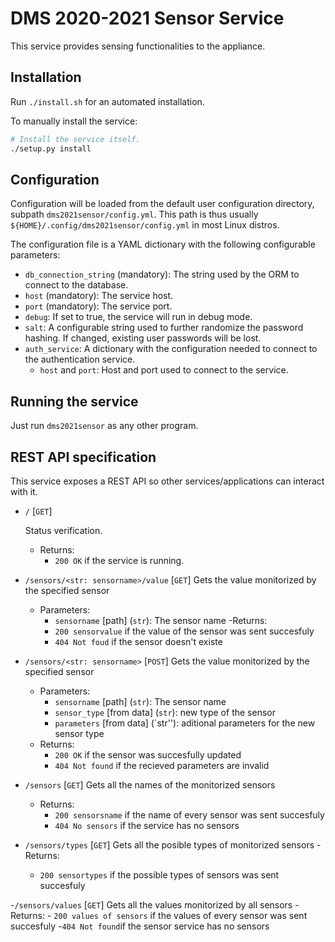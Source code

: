 # DMS 2020-2021 Sensor Service

This service provides sensing functionalities to the appliance.

## Installation

Run `./install.sh` for an automated installation.

To manually install the service:

```bash
# Install the service itself.
./setup.py install
```

## Configuration

Configuration will be loaded from the default user configuration directory, subpath `dms2021sensor/config.yml`. This path is thus usually `${HOME}/.config/dms2021sensor/config.yml` in most Linux distros.

The configuration file is a YAML dictionary with the following configurable parameters:

- `db_connection_string` (mandatory): The string used by the ORM to connect to the database.
- `host` (mandatory): The service host.
- `port` (mandatory): The service port.
- `debug`: If set to true, the service will run in debug mode.
- `salt`: A configurable string used to further randomize the password hashing. If changed, existing user passwords will be lost.
- `auth_service`: A dictionary with the configuration needed to connect to the authentication service.
  - `host` and `port`: Host and port used to connect to the service.

## Running the service

Just run `dms2021sensor` as any other program.

## REST API specification

This service exposes a REST API so other services/applications can interact with it.

- `/` [`GET`]

  Status verification.
  - Returns:
    - `200 OK` if the service is running.
    
- `/sensors/<str: sensorname>/value` [`GET`]
  Gets the value monitorized by the specified sensor
  - Parameters: 
    - `sensorname` [path] (`str`): The sensor name
  -Returns:
    - `200 sensorvalue` if the value of the sensor was sent succesfuly
    - `404 Not foud` if the sensor doesn't existe
    
- `/sensors/<str: sensorname>` [`POST`]
  Gets the value monitorized by the specified sensor
  - Parameters: 
    - `sensorname` [path] (`str`): The sensor name
    - `sensor_type` [from data] (`str`): new type of the sensor
    - `parameters` [from data] (`str''): aditional parameters for the new sensor type
  - Returns:
    - `200 OK` if the sensor was succesfully updated
    - `404 Not found` if the recieved parameters are invalid
    
- `/sensors` [`GET`]
  Gets all the names of the monitorized sensors
  - Returns:
    - `200 sensorsname` if the name of every sensor was sent succesfuly
    - `404 No sensors` if the service has no sensors
    
- `/sensors/types` [`GET`]
  Gets all the posible types of monitorized sensors
  -Returns:
    - `200 sensortypes` if the possible types of sensors was sent succesfuly
    
-`/sensors/values` [`GET`]
  Gets all the values monitorized by all sensors
  -Returns:
    - `200 values of sensors` if the values of every sensor was sent succesfuly
    -`404 Not found`if the sensor service has no sensors
